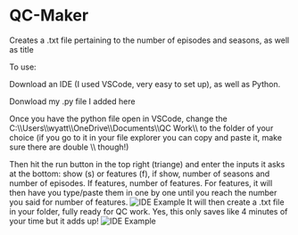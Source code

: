 # QC-Maker
Creates a .txt file pertaining to the number of episodes and seasons, as well as title

To use:

Download an IDE (I used VSCode, very easy to set up), as well as Python.

Donwload my .py file I added here

Once you have the python file open in VSCode, change the C:\\\Users\\\wyatt\\\OneDrive\\\Documents\\\QC Work\\\ to the folder of your choice
(if you go to it in your file explorer you can copy and paste it, make sure there are double \\\ though!)

Then hit the run button in the top right (triange) and enter the inputs it asks at the bottom: show (s) or features (f), if show, number of seasons and number of episodes. If features, number of features. For features, it will then have you type/paste them in one by one until you reach the number you said for number of features.
![IDE Example](https://imgur.com/Kz0gZ69)
It will then create a .txt file in your folder, fully ready for QC work. Yes, this only saves like 4 minutes of your time but it adds up!
![IDE Example](https://imgur.com/TinEid7)
